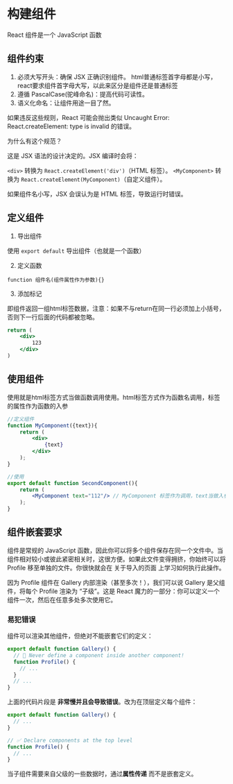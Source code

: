 # 构建组件

React 组件是一个 JavaScript 函数

## 组件约束

1. 必须大写开头：确保 JSX 正确识别组件。   html普通标签首字母都是小写，react要求组件首字母大写，以此来区分是组件还是普通标签
2. 遵循 PascalCase(驼峰命名)：提高代码可读性。
3. 语义化命名：让组件用途一目了然。

如果违反这些规则，React 可能会抛出类似 Uncaught Error: React.createElement: type is invalid 的错误。

为什么有这个规范？

这是 JSX 语法的设计决定的。JSX 编译时会将：

`<div>` 转换为 `React.createElement('div')`（HTML 标签）。
`<MyComponent>` 转换为 `React.createElement(MyComponent)`（自定义组件）。

如果组件名小写，JSX 会误认为是 HTML 标签，导致运行时错误。

## 定义组件

1. 导出组件

使用 `export default` 导出组件（也就是一个函数）

2. 定义函数

`function 组件名(组件属性作为参数){}`

3. 添加标记

即组件返回一组html标签数据，注意：如果不与return在同一行必须加上小括号，否则下一行后面的代码都被忽略。

```jsx
return (
    <div>
        123
    </div>
)
```

## 使用组件

使用就是html标签方式当做函数调用使用。html标签方式作为函数名调用，标签的属性作为函数的入参

```jsx
//定义组件
function MyComponent({text}){
    return (
        <div>
            {text}
        </div>
    );
}

//使用
export default function SecondComponent(){
    return (
        <MyComponent text="112"/> // MyComponent 标签作为调用，text当做入参
    );
}

```

## 组件嵌套要求

组件是常规的 JavaScript 函数，因此你可以将多个组件保存在同一个文件中。当组件相对较小或彼此紧密相关时，这很方便。如果此文件变得拥挤，你始终可以将 Profile 移至单独的文件。你很快就会在 关于导入的页面 上学习如何执行此操作。

因为 Profile 组件在 Gallery 内部渲染（甚至多次！），我们可以说 Gallery 是父组件，将每个 Profile 渲染为 “子级”。这是 React 魔力的一部分：你可以定义一个组件一次，然后在任意多处多次使用它。

### 易犯错误

组件可以渲染其他组件，但绝对不能嵌套它们的定义：

```js
export default function Gallery() {
  // 🔴 Never define a component inside another component!
  function Profile() {
    // ...
  }
  // ...
}
```

上面的代码片段是 **非常慢并且会导致错误**。改为在顶层定义每个组件：

```js
export default function Gallery() {
  // ...
}

// ✅ Declare components at the top level
function Profile() {
  // ...
}
```

当子组件需要来自父级的一些数据时，通过**属性传递** 而不是嵌套定义。

